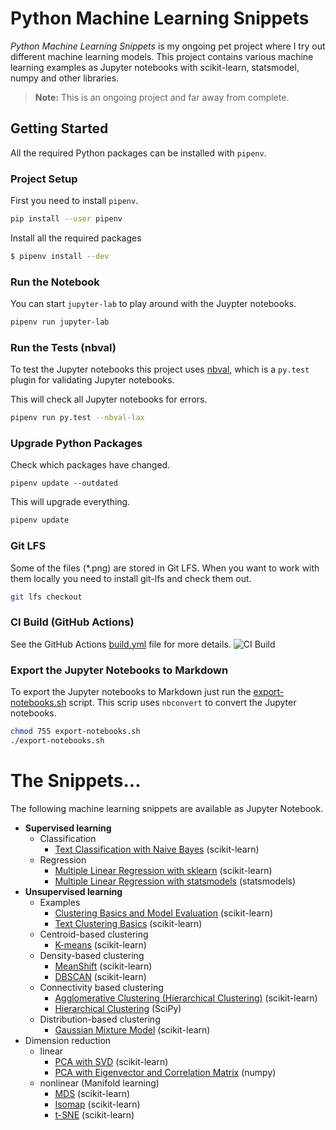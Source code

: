 # Python Machine Learning Snippets

_Python Machine Learning Snippets_ is my ongoing pet project where I try out different machine learning models. This project contains various machine learning examples as Jupyter notebooks with scikit-learn, statsmodel, numpy and other libraries.

> **Note:** This is an ongoing project and far away from complete.

## Getting Started

All the required Python packages can be installed with `pipenv`.

### Project Setup

First you need to install `pipenv`.

```bash
pip install --user pipenv
```

Install all the required packages

```bash
$ pipenv install --dev
```

### Run the Notebook

You can start `jupyter-lab` to play around with the Juypter notebooks.

```bash
pipenv run jupyter-lab
```

### Run the Tests (nbval)

To test the Jupyter notebooks this project uses [nbval](https://github.com/computationalmodelling/nbval), which is a `py.test`
plugin for validating Jupyter notebooks.

This will check all Jupyter notebooks for errors.

```bash
pipenv run py.test --nbval-lax
```

### Upgrade Python Packages

Check which packages have changed.

```
pipenv update --outdated
```

This will upgrade everything.

```bash
pipenv update
```

### Git LFS

Some of the files (\*.png) are stored in Git LFS. When you want to work with them locally you need to install git-lfs and check them out.

```bash
git lfs checkout
```

### CI Build (GitHub Actions)

See the GitHub Actions [build.yml](.github/workflows/build.yml) file for more details.
![CI Build](https://github.com/rueedlinger/machine-learning-snippets/workflows/CI%20Build/badge.svg)

### Export the Jupyter Notebooks to Markdown

To export the Jupyter notebooks to Markdown just run the [export-notebooks.sh](export-notebooks.sh) script.
This scrip uses `nbconvert` to convert the Jupyter notebooks.

```bash
chmod 755 export-notebooks.sh
./export-notebooks.sh
```

# The Snippets...

The following machine learning snippets are available as Jupyter Notebook.

- **Supervised learning**
  - Classification
    - [Text Classification with Naive Bayes](notebooks/supervised/text_classification/text_classification.md) (scikit-learn)
  - Regression
    - [Multiple Linear Regression with sklearn](notebooks/supervised/linear_regression/multiple_linear_regression_sklearn.md) (scikit-learn)
    - [Multiple Linear Regression with statsmodels](notebooks/supervised/linear_regression/multiple_linear_regression_statsmodels.md) (statsmodels)
- **Unsupervised learning**
  - Examples
    - [Clustering Basics and Model Evaluation](notebooks/unsupervised/clustering/clustering_basics_model_evaluation.md) (scikit-learn)
    - [Text Clustering Basics](notebooks/unsupervised/clustering/clustering_text.md) (scikit-learn)
  - Centroid-based clustering
    - [K-means](notebooks/unsupervised/clustering/kmeans/clustering_kmeans.md) (scikit-learn)
  - Density-based clustering
    - [MeanShift](notebooks/unsupervised/clustering/meanshift/clustering_meanshift.md) (scikit-learn)
    - [DBSCAN](notebooks/unsupervised/clustering/dbscan/clustering_dbscan.md) (scikit-learn)
  - Connectivity based clustering
    - [Agglomerative Clustering (Hierarchical Clustering)](notebooks/unsupervised/clustering/agglomerative/clustering_agglomerative.md) (scikit-learn)
    - [Hierarchical Clustering](notebooks/unsupervised/clustering/hclust/clustering_hclust.md) (SciPy)
  - Distribution-based clustering
    - [Gaussian Mixture Model](notebooks/unsupervised/clustering/gaussian_mixture/clustering_gaussian_mixture.md) (scikit-learn)
- Dimension reduction
  - linear
    - [PCA with SVD](notebooks/unsupervised/dimensionality_reduction/pca/dimensionality_reduction_pca.md) (scikit-learn)
    - [PCA with Eigenvector and Correlation Matrix](notebooks/unsupervised/dimensionality_reduction/eigen/dimensionality_reduction_eigen.md) (numpy)
  - nonlinear (Manifold learning)
    - [MDS](notebooks/unsupervised/dimensionality_reduction/mds/dimensionality_reduction_mds.md) (scikit-learn)
    - [Isomap](notebooks/unsupervised/dimensionality_reduction/isomap/dimensionality_reduction_isomap.md) (scikit-learn)
    - [t-SNE](notebooks/unsupervised/dimensionality_reduction/tsne/dimensionality_reduction_tsne.md) (scikit-learn)
